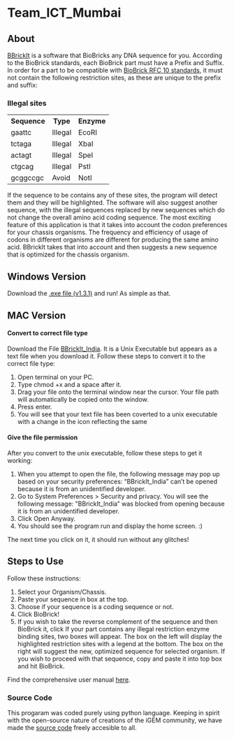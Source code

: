 # Team_ICT_Mumbai
<h2>About</h2>
<a href="http://2018.igem.org/Team:ICT-Mumbai/Software">BBrickIt</a> is a software that BioBricks any DNA sequence for you.
According to the BioBrick standards, each BioBrick part must have a Prefix and Suffix. In order for a part to be compatible with <a href="http://dspace.mit.edu/handle/1721.1/45138">BioBrick RFC 10 standards</a>, it must not contain the following restriction sites, as these are unique to the prefix and suffix:

<h3>Illegal sites</h3>
<table>
<tr>
<th>Sequence</th>
<th>Type</th>
<th>Enzyme</th>
</tr>
<tr>
<td>gaattc</td>
<td>Illegal</td>
<td>EcoRI</td>
</tr>
<tr>
<td>tctaga</td>
<td>Illegal</td>
<td>XbaI</td>
</tr>
<tr>
<td>actagt</td>
<td>Illegal</td>
<td>SpeI</td>
</tr>
<td>ctgcag</td>
<td>Illegal</td>
<td>PstI</td>
</tr>
<td>gcggccgc</td>
<td>Avoid</td>
<td>NotI</td>
</tr>
</table>

If the sequence to be contains any of these sites, the program will detect them and they will be
highlighted.
The software will also suggest another sequence, with the illegal sequences replaced by new sequences
which do not change the overall amino acid coding sequence.
The most exciting feature of this application is that it takes into account the codon preferences for your
chassis organisms. The frequency and efficiency of usage of codons in different organisms are different
for producing the same amino acid. BBrickIt takes that into account and then suggests a new sequence
that is optimized for the chassis organism.

<h2>Windows Version</h2>
Download the <a href="https://github.com/igemsoftware2018/Team_ICT_Mumbai/blob/master/BBrickIt_beta%20v1.3.1.exe">.exe file (v1.3.1)</a> and run! As simple as that.

 <h2>MAC Version</h2>
 <h4>Convert to correct file type</h4>
 Download the File <a href="https://github.com/igemsoftware2018/Team_ICT_Mumbai/blob/master/BBrickIt_India">BBrickIt_India</a>. It is a Unix Executable but appears as a text file when you download it. Follow these steps to convert it to the correct file type:
 
 1. Open terminal on your PC.
 2. Type chmod +x and a space after it.
 3. Drag your file onto the terminal window near the cursor. Your file path will automatically be copied onto the window.
 4. Press enter.
 5. You will see that your text file has been coverted to a unix executable with a change in the icon reflecting the same
 
 <h4>Give the file permission</h4>
 After you convert to the unix executable, follow these steps to get it working:
 
 1. When you attempt to open the file, the following message may pop up based on your security preferences: “BBrickIt_India” can’t be opened because it is from an unidentified developer.
 2. Go to System Preferences > Security and privacy. You will see the following message: "BBrickIt_India” was blocked from opening because it is from an unidentified developer. 
 3. Click Open Anyway.
 4. You should see the program run and display the home screen. :)
 
 The next time you click on it, it should run without any glitches!
 
 <h2>Steps to Use</h2>
 Follow these instructions:
 
 1. Select your Organism/Chassis.
 2. Paste your sequence in box at the top.
 3. Choose if your sequence is a coding sequence or not.
 4. Click BioBrick!
 5. If you wish to take the reverse complement of the sequence and then BioBrick it, click <Reverse Complement and BioBrick>
If your part contains any illegal restriction enzyme binding sites, two boxes will appear. The box on the left will display the highlighted restriction sites with a legend at the bottom. The box on the right will suggest the new, optimized sequence for selected organism. If you wish to proceed with that sequence, copy and paste it into top box and hit BioBrick.

Find the comprehensive user manual <a href="http://2018.igem.org/wiki/images/b/be/T--ICT-Mumbai--BBrickIt-User-Manual.pdf">here</a>.
 
 <h3>Source Code</h3>
 This progaram was coded purely using python language. Keeping in spirit with the open-source nature of creations of the iGEM community, we have made the <a href="https://github.com/igemsoftware2018/Team_ICT_Mumbai/blob/master/BBrickIt_test.py">source code</a> freely accesible to all. 
 
 
